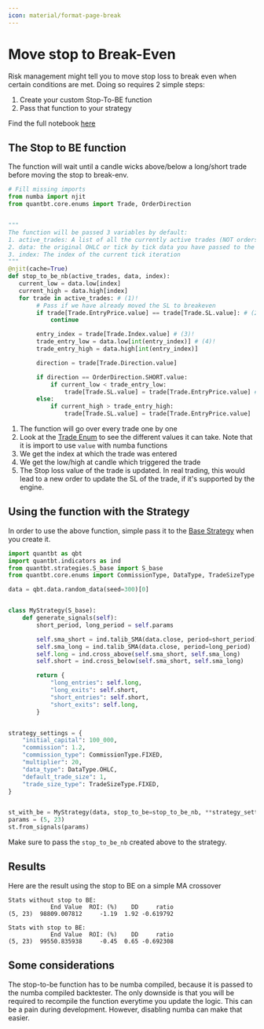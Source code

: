 ```yaml
---
icon: material/format-page-break
---
```


# Move stop to Break-Even

Risk management might tell you to move stop loss to break even when certain conditions are met.
Doing so requires 2 simple steps:

1. Create your custom Stop-To-BE function
2. Pass that function to your strategy

Find the full notebook [here]()

## The Stop to BE function

The function will wait until a candle wicks above/below a long/short trade before moving the stop to break-env.


``` python title="Create Stop to BE function" linenums="1"
# Fill missing imports
from numba import njit
from quantbt.core.enums import Trade, OrderDirection


"""
The function will be passed 3 variables by default:
1. active_trades: A list of all the currently active trades (NOT orders)
2. data: the original OHLC or tick by tick data you have passed to the strategy
3. index: The index of the current tick iteration
"""
@njit(cache=True)
def stop_to_be_nb(active_trades, data, index):
   current_low = data.low[index]
   current_high = data.high[index]
   for trade in active_trades: # (1)!
        # Pass if we have already moved the SL to breakeven
        if trade[Trade.EntryPrice.value] == trade[Trade.SL.value]: # (2)!
            continue

        entry_index = trade[Trade.Index.value] # (3)!
        trade_entry_low = data.low[int(entry_index)] # (4)!
        trade_entry_high = data.high[int(entry_index)]

        direction = trade[Trade.Direction.value]

        if direction == OrderDirection.SHORT.value:
            if current_low < trade_entry_low:
                trade[Trade.SL.value] = trade[Trade.EntryPrice.value] # (5)!
        else:
            if current_high > trade_entry_high:
                trade[Trade.SL.value] = trade[Trade.EntryPrice.value]
```

1. The function will go over every trade one by one
2. Look at the [Trade Enum](/api/enums/#Trade) to see the different values it can take. Note that it is import to use `value` with numba functions
3. We get the index at which the trade was entered
4. We get the low/high at candle which triggered the trade
5. The Stop loss value of the trade is updated. In real trading, this would lead to a new order to update the SL of the trade, if it's supported by the engine.


## Using the function with the Strategy

In order to use the above function, simple pass it to the [Base Strategy](/api/strategy) when you create it.

``` python title="Passing Stop to BE function" linenums="1"
import quantbt as qbt
import quantbt.indicators as ind
from quantbt.strategies.S_base import S_base
from quantbt.core.enums import CommissionType, DataType, TradeSizeType

data = qbt.data.random_data(seed=300)[0]


class MyStrategy(S_base):
    def generate_signals(self):
        short_period, long_period = self.params

        self.sma_short = ind.talib_SMA(data.close, period=short_period)
        self.sma_long = ind.talib_SMA(data.close, period=long_period)
        self.long = ind.cross_above(self.sma_short, self.sma_long)
        self.short = ind.cross_below(self.sma_short, self.sma_long)

        return {
            "long_entries": self.long,
            "long_exits": self.short,
            "short_entries": self.short,
            "short_exits": self.long,
        }


strategy_settings = {
    "initial_capital": 100_000,
    "commission": 1.2,
    "commission_type": CommissionType.FIXED,
    "multiplier": 20,
    "data_type": DataType.OHLC,
    "default_trade_size": 1,
    "trade_size_type": TradeSizeType.FIXED,
}


st_with_be = MyStrategy(data, stop_to_be=stop_to_be_nb, **strategy_settings) # (1)!
params = (5, 23)
st.from_signals(params)
```

Make sure to pass the `stop_to_be_nb` created above to the strategy.

## Results

Here are the result using the stop to BE on a simple MA crossover
```shell
Stats without stop to BE:
            End Value  ROI: (%)    DD     ratio
(5, 23)  98809.007812     -1.19  1.92 -0.619792

Stats with stop to BE:
            End Value  ROI: (%)    DD     ratio
(5, 23)  99550.835938     -0.45  0.65 -0.692308
```

## Some considerations

The stop-to-be function has to be numba compiled, because it is passed to the numba compiled backtester.
The only downside is that you will be required to recompile the function everytime you update the logic. This can be a pain during development.
However, disabling numba can make that easier.
